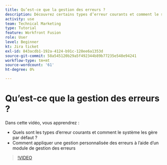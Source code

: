 ```yaml
---
title: Qu’est-ce que la gestion des erreurs ?
description: Découvrez certains types d’erreur courants et comment le système les gère par défaut, puis comment appliquer une gestion personnalisée des erreurs dans [!DNL Adobe Workfront Fusion].
activity: use
team: Technical Marketing
type: Tutorial
feature: Workfront Fusion
role: User
level: Beginner
kt: Jira ticket
exl-id: 843acdb1-192a-4124-b91c-128ee6a1353d
source-git-commit: 58a545120b29a5f492344b89b77235e548e94241
workflow-type: tm+mt
source-wordcount: '61'
ht-degree: 0%

---
```


# Qu’est-ce que la gestion des erreurs ?

Dans cette vidéo, vous apprendrez :

* Quels sont les types d’erreur courants et comment le système les gère par défaut ?
* Comment appliquer une gestion personnalisée des erreurs à l’aide d’un module de gestion des erreurs

>[!VIDEO](https://video.tv.adobe.com/v/335304/?quality=12)

